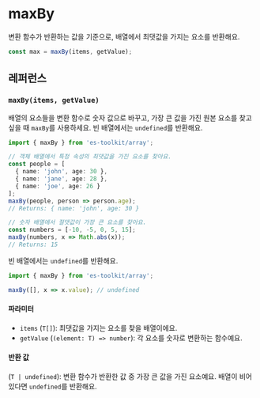# maxBy

변환 함수가 반환하는 값을 기준으로, 배열에서 최댓값을 가지는 요소를 반환해요.

```typescript
const max = maxBy(items, getValue);
```

## 레퍼런스

### `maxBy(items, getValue)`

배열의 요소들을 변환 함수로 숫자 값으로 바꾸고, 가장 큰 값을 가진 원본 요소를 찾고 싶을 때 `maxBy`를 사용하세요. 빈 배열에서는 `undefined`를 반환해요.

```typescript
import { maxBy } from 'es-toolkit/array';

// 객체 배열에서 특정 속성의 최댓값을 가진 요소를 찾아요.
const people = [
  { name: 'john', age: 30 },
  { name: 'jane', age: 28 },
  { name: 'joe', age: 26 }
];
maxBy(people, person => person.age);
// Returns: { name: 'john', age: 30 }

// 숫자 배열에서 절댓값이 가장 큰 요소를 찾아요.
const numbers = [-10, -5, 0, 5, 15];
maxBy(numbers, x => Math.abs(x));
// Returns: 15
```

빈 배열에서는 `undefined`를 반환해요.

```typescript
import { maxBy } from 'es-toolkit/array';

maxBy([], x => x.value); // undefined
```

#### 파라미터

- `items` (`T[]`): 최댓값을 가지는 요소를 찾을 배열이에요.
- `getValue` (`(element: T) => number`): 각 요소를 숫자로 변환하는 함수예요.

#### 반환 값

(`T | undefined`): 변환 함수가 반환한 값 중 가장 큰 값을 가진 요소예요. 배열이 비어 있다면 `undefined`를 반환해요.